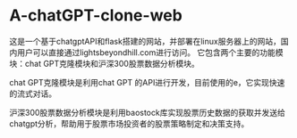 # A-chatGPT-clone-web

这是一个基于chatgptAPI和flask搭建的网站，并部署在linux服务器上的网站，国内用户可以直接通过lightsbeyondhill.com进行访问。
它包含两个主要的功能模块：chat GPT克隆模块和沪深300股票数据分析模块。

chat GPT克隆模块是利用chat GPT 的API进行开发，目前使用的e，它实现快速的流式对话。

沪深300股票数据分析模块是利用baostock库实现股票历史数据的获取并发送给chatgpt分析，帮助用于股票市场投资者的股票策略制定和决策支持。
